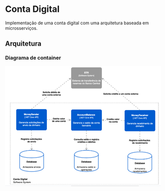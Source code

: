 # Conta Digital
Implementação de uma conta digital com uma arquitetura baseada em microsserviços.

## Arquitetura

### Diagrama de container
<p align="center">
<img src="/Arquitetura/diagrama-de-container.png" width="800">
</p>  

